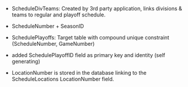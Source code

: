 - ScheduleDivTeams: Created by 3rd party application, links divisions & teams to regular and playoff schedule. 
- ScheduleNumber + SeasonID 

- SchedulePlayoffs: Target table with compound unique constraint (ScheduleNumber, GameNumber)
- added SchedulePlayoffID field as primary key and identity (self generating)
- LocationNumber is stored in the database linking to the ScheduleLocations LocationNumber field.
